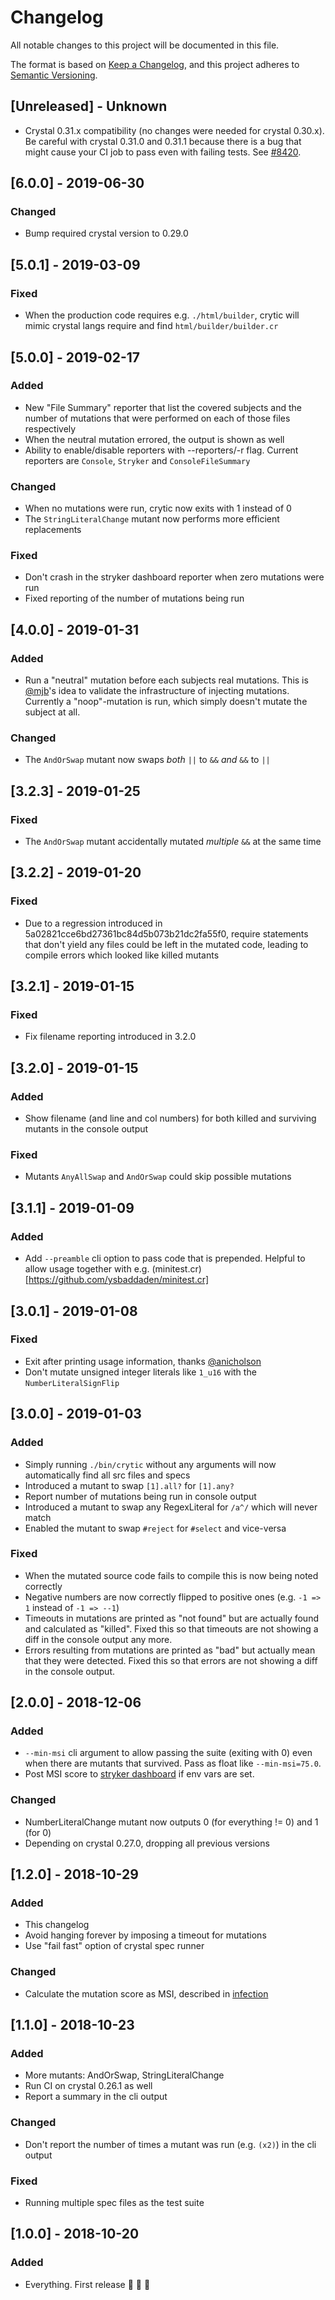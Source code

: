 # Changelog
All notable changes to this project will be documented in this file.

The format is based on [Keep a Changelog](https://keepachangelog.com/en/1.0.0/),
and this project adheres to [Semantic Versioning](https://semver.org/spec/v2.0.0.html).

## [Unreleased] - Unknown

- Crystal 0.31.x compatibility (no changes were needed for crystal 0.30.x). Be careful
  with crystal 0.31.0 and 0.31.1 because there is a bug that might cause your CI job
  to pass even with failing tests. See [#8420](https://github.com/crystal-lang/crystal/issues/8420).

## [6.0.0] - 2019-06-30

### Changed

- Bump required crystal version to 0.29.0

## [5.0.1] - 2019-03-09

### Fixed

- When the production code requires e.g. `./html/builder`, crytic will mimic crystal langs require and find `html/builder/builder.cr`

## [5.0.0] - 2019-02-17

### Added

- New "File Summary" reporter that list the covered subjects and the number of mutations that were performed on each of those files respectively
- When the neutral mutation errored, the output is shown as well
- Ability to enable/disable reporters with --reporters/-r flag. Current reporters are `Console`, `Stryker` and `ConsoleFileSummary`

### Changed

- When no mutations were run, crytic now exits with 1 instead of 0
- The `StringLiteralChange` mutant now performs more efficient replacements

### Fixed

- Don't crash in the stryker dashboard reporter when zero mutations were run
- Fixed reporting of the number of mutations being run

## [4.0.0] - 2019-01-31

### Added

- Run a "neutral" mutation before each subjects real mutations. This is [@mjb](https://github.com/mbj)'s idea to validate the infrastructure of injecting mutations. Currently a "noop"-mutation is run, which simply doesn't mutate the subject at all.

### Changed

- The `AndOrSwap` mutant now swaps _both_ `||` to `&&` _and_ `&&` to `||`

## [3.2.3] - 2019-01-25

### Fixed

- The `AndOrSwap` mutant accidentally mutated _multiple_ `&&` at the same time

## [3.2.2] - 2019-01-20

### Fixed

- Due to a regression introduced in 5a02821cce6bd27361bc84d5b073b21dc2fa55f0, require statements that don't yield any files could be left in the mutated code, leading to compile errors which looked like killed mutants

## [3.2.1] - 2019-01-15

### Fixed

- Fix filename reporting introduced in 3.2.0

## [3.2.0] - 2019-01-15

### Added

- Show filename (and line and col numbers) for both killed and surviving mutants in the console output

### Fixed

- Mutants `AnyAllSwap` and `AndOrSwap` could skip possible mutations

## [3.1.1] - 2019-01-09

### Added

- Add `--preamble` cli option to pass code that is prepended. Helpful to allow usage together with e.g. (minitest.cr)[https://github.com/ysbaddaden/minitest.cr]

## [3.0.1] - 2019-01-08

### Fixed

- Exit after printing usage information, thanks [@anicholson](https://github.com/anicholson)
- Don't mutate unsigned integer literals like `1_u16` with the `NumberLiteralSignFlip`

## [3.0.0] - 2019-01-03

### Added
- Simply running `./bin/crytic` without any arguments will now automatically find all src files and specs
- Introduced a mutant to swap `[1].all?` for `[1].any?`
- Report number of mutations being run in console output
- Introduced a mutant to swap any RegexLiteral for `/a^/` which will never match
- Enabled the mutant to swap `#reject` for `#select` and vice-versa

### Fixed
- When the mutated source code fails to compile this is now being noted correctly
- Negative numbers are now correctly flipped to positive ones (e.g. `-1 => 1` instead of `-1 => --1`)
- Timeouts in mutations are printed as "not found" but are actually found and calculated as "killed". Fixed this so that timeouts are not showing a diff in the console output any more.
- Errors resulting from mutations are printed as "bad" but actually mean that they were detected. Fixed this so that errors are not showing a diff in the console output.

## [2.0.0] - 2018-12-06

### Added
- `--min-msi` cli argument to allow passing the suite (exiting with 0) even when there are mutants that survived. Pass as float like `--min-msi=75.0`.
- Post MSI score to [stryker dashboard](https://dashboard.stryker-mutator.io) if env vars are set.

### Changed
- NumberLiteralChange mutant now outputs 0 (for everything != 0) and 1 (for 0)
- Depending on crystal 0.27.0, dropping all previous versions

## [1.2.0] - 2018-10-29

### Added
- This changelog
- Avoid hanging forever by imposing a timeout for mutations
- Use "fail fast" option of crystal spec runner

### Changed
- Calculate the mutation score as MSI, described in [infection](https://infection.github.io/guide/index.html#Mutation-Score-Indicator-MSI)

## [1.1.0] - 2018-10-23

### Added
- More mutants: AndOrSwap, StringLiteralChange
- Run CI on crystal 0.26.1 as well
- Report a summary in the cli output

### Changed
- Don't report the number of times a mutant was run (e.g. `(x2)`) in the cli output

### Fixed
- Running multiple spec files as the test suite

## [1.0.0] - 2018-10-20

### Added

- Everything. First release 🚀 🎉 💃 
